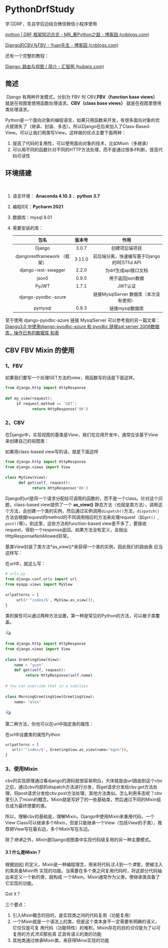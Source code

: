 # PythonDrfStudy
学习DRF，先自学后边结合微信微信小程序使用

[python | DRF 框架知识总览 - MR_黄Python之路 - 博客园 (cnblogs.com)](https://www.cnblogs.com/huangjiangyong/p/14088982.html)

[Django的CBV与FBV - Yuan先生 - 博客园 (cnblogs.com)](https://www.cnblogs.com/yuanchenqi/articles/8715364.html)

还有一个完整的教程：

[Django: 路由与视图 / 简介 - 汇智网 (hubwiz.com)](http://cw.hubwiz.com/card/c/562efe441bc20c980538e801/1/1/1/) 

## 简述

​		Django 有两种开发模式，分别为 FBV 何 CBV,**FBV（function base views）** 就是在视图里使用函数处理请求。**CBV（class base views）** 就是在视图里使用类处理请求。

​		Python是一个面向对象的编程语言，如果只用函数来开发，有很多面向对象的优点就错失了（继承、封装、多态）。所以Django在后来加入了Class-Based-View。可以让我们用类写View。这样做的优点主要下面两种：

1. 提高了代码的复用性，可以使用面向对象的技术，比如Mixin（多继承）
2. 可以用不同的函数针对不同的HTTP方法处理，而不是通过很多if判断，提高代码可读性

## 环境搭建

​	 

1. 语言环境： **Anaconda  4.10.3**  、**python 3.7**

2. 编程IDE：**Pycharm 2021**

3. 数据库：mysql 8.01

4. 需要安装的库：

   |             包名             | 版本号 |                    作用                     |
   | :--------------------------: | :----: | :-----------------------------------------: |
   |            Django            | 3.0.7  |               创建项后端项目                |
   | djangorestframework （框架） | 3.11.0 | 前后端分离，快速编写基于Django的RESTful API |
   |     django-rest-swagger      | 2.2.0  |            为drf生成api接口文档             |
   |            json5             | 0.9.5  |              用于返回json数据               |
   |            PyJWT             | 1.7.1  |                   JWT认证                   |
   |     django-pyodbc-azure      |        |   链接MysqlServer 数据库（本次没有使用）    |
   |           pymysql            | 0.9.3  |               链接mysql数据库               |

 至于使用 django-pyodbc-azure   链接 MysqlServer  可以参考我的另一篇文章： [Django3.0 中使用django-pyodbc-azure 和 pyodbc 链接sql server 2008数据库，操作已有的数据库 和表](https://blog.csdn.net/dadaowuque/article/details/105375110)



## CBV  FBV   Mixin 的使用

### 1、FBV

如果我们要写一个处理GET方法的view，用函数写的话是下面这样。

```python
from django.http import HttpResponse
  
def my_view(request):
     if request.method == 'GET':
            return HttpResponse('OK')
```

### 2、CBV

​	在Django中，实现视图的基类是*View*，我们在应用开发中，通常应该基于*View* 来创建自己的视图类：

如果用class-based view写的话，就是下面这样



```PYTHON
from django.http import HttpResponse
from django.views import View
  
class MyView(View):
      def get(self, request):
            return HttpResponse('OK')
```

​		Django的url是将一个请求分配给可调用的函数的，而不是一个class。针对这个问题，class-based view提供了一个 **as_view()** 静态方法（也就是类方法），调用这个方法，会创建一个类的实例，然后通过实例调用`dispatch()`方法，`dispatch()`方法会根据request的method的不同调用相应的方法来处理request（如`get() `,` post()`等）。到这里，这些方法和function-based view差不多了，要接收request，得到一个response返回。如果方法没有定义，会抛出HttpResponseNotAllowed异常。



基类*View*封装了类方法*as_view()*来获得一个类的实例，因此我们的路由表 应当这样写：

在url中，就这么写：

```PYTHON
# urls.py
from django.conf.urls import url
from myapp.views import MyView
  
urlpatterns = [
     url(r'^index/$', MyView.as_view()),
]
```

类的属性可以通过两种方法设置，第一种是常见的Python的方法，可以被子类覆盖。

[![复制代码](README.assets/copycode.gif)](javascript:void(0);)

```python
from django.http import HttpResponse
from django.views import View
  
class GreetingView(View):
    name = "yuan"
    def get(self, request):
         return HttpResponse(self.name)
  
# You can override that in a subclass
  
class MorningGreetingView(GreetingView):
    name= "alex"
```

[![复制代码](README.assets/copycode.gif)](javascript:void(0);)

第二种方法，你也可以在url中指定类的属性：

在url中设置类的属性Python

```python
urlpatterns = [
   url(r'^index/$', GreetingView.as_view(name="egon")),
]
```

### 3、使用Mixin 

​		cbv的实现原理通过看django的源码就很容易明白，大体就是由url路由到这个cbv之后，通过cbv内部的dispatch方法进行分发，将get请求分发给cbv.get方法处理，将post请求分发给cbv.post方法处理，其他方法类似。怎么利用多态呢？cbv里引入了mixin的概念。Mixin就是写好了的一些基础类，然后通过不同的Mixin组合成为最终想要的类。

​		所以，理解cbv的基础是，理解Mixin。Django中使用Mixin来重用代码，一个View Class可以继承多个Mixin，但是只能继承一个View（包括View的子类），推荐把View写在最右边，多个Mixin写在左边。

​		除了*继承*之外，*Mixin*是Django视图类中实现代码级复用的另一种主要模式。

#### 3.1 什么是Mixin？

根据[WIKI](https://en.wikipedia.org/wiki/Mixin) 的定义，Mixin是一种编程理念，用来将代码*注入*到一个*类*里，使被注入的类具备Mixin所 实现的功能。当需要在多个类之间复用代码时，将这部分代码抽出来定义一个新的类，就构成 一个*Mixin*。Mixin通常作为父类，使继承类具备了它实现的功能。

Got it？

三个要点：

1. 引入Mixin概念的目的，是实现类之间的代码复用（功能复用）
2. 一个Mixin就是一个语法上的类，但是这个类本身不一定需要有明确的语义，它仅仅是可复 用代码（功能特性）的堆积。Mixin存在的目的*仅仅*是为了以可复用的方式*充实*那些真 正具有语义的类的功能
3. 其他类通过继承Mixin类，来获得Minxi实现的功能
